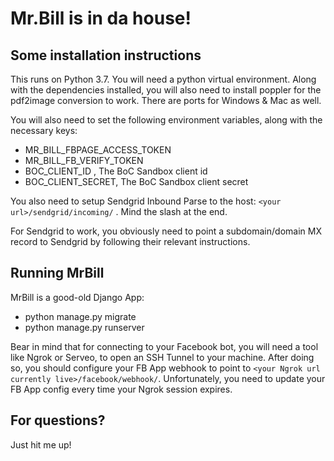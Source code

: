 # Mr.Bill is in da house!

## Some installation instructions
This runs on Python 3.7. You will need a python virtual environment. Along with the dependencies installed, you will also need to install poppler for the pdf2image conversion to work.
There are ports for Windows & Mac as well.


 You will also need to set the following environment variables, along with the necessary keys:
 - MR_BILL_FBPAGE_ACCESS_TOKEN
 - MR_BILL_FB_VERIFY_TOKEN
 - BOC_CLIENT_ID , The BoC Sandbox client id
 - BOC_CLIENT_SECRET, The BoC Sandbox client secret
 
You also need to setup Sendgrid Inbound Parse to the host:
`<your url>/sendgrid/incoming/` . Mind the slash at the end.

For Sendgrid to work, you obviously need to point a subdomain/domain MX record to Sendgrid by following their relevant instructions.


## Running MrBill

MrBill is a good-old Django App:
- python manage.py migrate
- python manage.py runserver

Bear in mind that for connecting to your Facebook bot, you will need a tool like Ngrok or Serveo, to open an SSH Tunnel to your machine.
After doing so, you should configure your FB App webhook to point to `<your Ngrok url currently live>/facebook/webhook/`. Unfortunately,
you need to update your FB App config every time your Ngrok session expires.

## For questions?
Just hit me up!